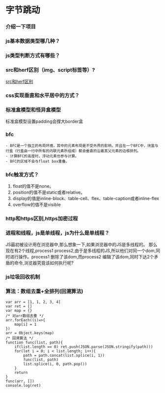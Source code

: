 # 字节跳动
### 介绍一下项目
### js基本数据类型哪几种？
### js类型判断方式有哪些？
### src和herf区别（img、script标签等）?
[src和herf区别](https://github.com/chh-yu/learning-note/blob/master/note-1.md)
### css实现垂直和水平居中的方式？
### 标准盒模型和怪异盒模型
标准盒模型设置padding会撑大border盒
### bfc
    - BFC是一个独立的布局环境，其中的元素布局是不受外界的影响，并且在一个BFC中，块盒与行盒（行盒由一行中所有的内联元素所组成）都会垂直的沿着其父元素的边框排列。
    - 计算BFC的高度时，浮动元素也参与计算。
    - BFC的区域不会与float box重叠。
### bfc触发方式？
1. float的值不是none。
2. position的值不是static或者relative。
3. display的值是inline-block、table-cell、flex、table-caption或者inline-flex
4. overflow的值不是visible
### http和https区别,https加密过程 
### 进程和线程，js是单线程，js为什么是单线程？
JS最初被设计用在浏览器中,那么想象一下,如果浏览器中的JS是多线程的。
那么现在有2个线程,process1 process2,由于是多线程的JS,所以他们对同一个dom,同时进行操作。process1 删除了该dom,而process2 编辑了该dom,同时下达2个矛盾的命令,浏览器究竟该如何执行呢?
### js垃圾回收机制
### 算法：数组去重+全排列(回溯算法)
```
var arr = [1, 1, 2, 3, 4]
var ret = []
var map = {}
/* 对arr数组去重 */
arr.forEach((i)=>{
    map[i] = 1
})
arr = Object.keys(map)
/* 回溯算法 */
function func(list, path){
    if(list.length == 0) ret.push(JSON.parse(JSON.stringify(path)))
    for(let i = 0; i < list.length; i++){
        path = path.concat(list.splice(i, 1))
        func(list, path)
        list.splice(i, 0, path.pop())
    }
    return
}
func(arr, [])
console.log(ret)
```